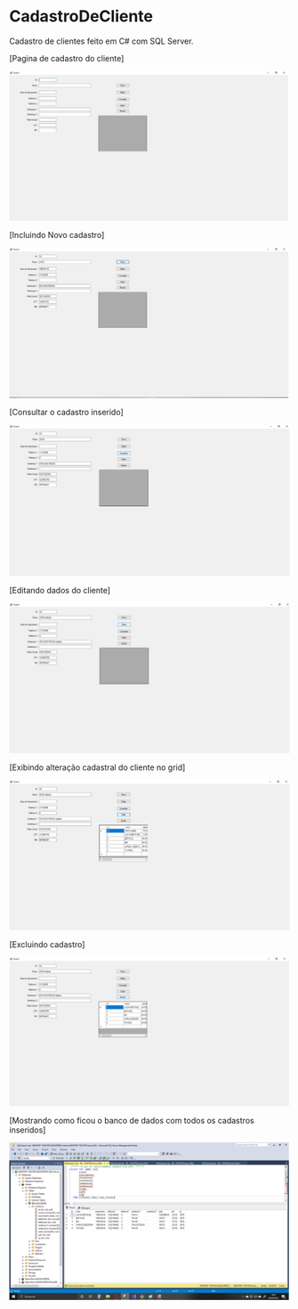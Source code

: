 # CadastroDeCliente
Cadastro de clientes feito em C# com SQL Server.

[Pagina de cadastro do cliente]

![My image](https://github.com/lbethuel/CadastroDeCliente/blob/master/cadastrocliente/img/Pagina%20de%20cadastro.png)


[Incluindo Novo cadastro]

![My image](https://github.com/lbethuel/CadastroDeCliente/blob/master/cadastrocliente/img/Cliente%20cadastrado.png)


[Consultar o cadastro inserido]

![My image](https://github.com/lbethuel/CadastroDeCliente/blob/master/cadastrocliente/img/Campo%20de%20consulta.png)

[Editando dados do cliente]

![My image](https://github.com/lbethuel/CadastroDeCliente/blob/master/cadastrocliente/img/editar.png)


[Exibindo alteração cadastral do cliente no grid]

![My image](https://github.com/lbethuel/CadastroDeCliente/blob/master/cadastrocliente/img/Exibir%20no%20grid%20do%20campo%20de%20pesquisa.png)


[Excluindo cadastro]

![My image](https://github.com/lbethuel/CadastroDeCliente/blob/master/cadastrocliente/img/Excluir.png)


[Mostrando como ficou o banco de dados com todos os cadastros inseridos]

![My image](https://github.com/lbethuel/CadastroDeCliente/blob/master/cadastrocliente/img/Banco%20de%20dados.png)
